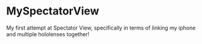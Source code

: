 # MySpectatorView

My first attempt at Spectator View, specifically in terms of linking my iphone and multiple hololenses together!
